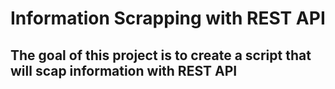 #  Information Scrapping with REST API

## The goal of this project is to create a script that will scap information with REST API
